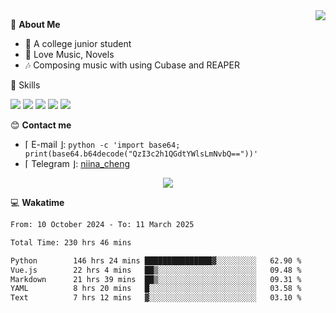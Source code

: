 <a href="#">
    <img align="right" src="https://github-readme-stats-tau-lilac-25.vercel.app/api?username=irorange27&count_private=true&show_icons=true&theme=transparent" />
</a>

💭 **About Me**

- 🏫 A college junior student
- 🍕 Love Music, Novels
- 🎶 Composing music with using Cubase and REAPER


🚀 Skills

![](https://img.shields.io/badge/-python-3e74a2?style=for-the-badge&logo=Python&logoColor=fff
)
![](https://img.shields.io/badge/-javascript-f0db4f?style=for-the-badge&logo=JavaScript&logoColor=fff
)
![](https://img.shields.io/badge/-vue3-41b883?style=for-the-badge&logo=Vue.js&logoColor=fff
)
![](https://img.shields.io/badge/-docker-2496ed?style=for-the-badge&logo=Docker&logoColor=fff
)
![](https://img.shields.io/badge/-linux-000000?style=for-the-badge&logo=Linux&logoColor=fff&color=000
)

😊 **Contact me**

- ⌈ E-mail ⌋: `python -c 'import base64; print(base64.b64decode("QzI3c2h1QGdtYWlsLmNvbQ=="))'`
- ⌈ Telegram ⌋: [niina_cheng](https://t.me/niina_cheng)

</p>
    <p align="center">
    <img src="https://profile-counter.glitch.me/{irorange27}/count.svg" />
</p>

💻 **Wakatime**

<!--START_SECTION:waka-->

```txt
From: 10 October 2024 - To: 11 March 2025

Total Time: 230 hrs 46 mins

Python        146 hrs 24 mins ███████████████▓░░░░░░░░░   62.90 %
Vue.js        22 hrs 4 mins   ██▒░░░░░░░░░░░░░░░░░░░░░░   09.48 %
Markdown      21 hrs 39 mins  ██▒░░░░░░░░░░░░░░░░░░░░░░   09.31 %
YAML          8 hrs 20 mins   █░░░░░░░░░░░░░░░░░░░░░░░░   03.58 %
Text          7 hrs 12 mins   ▓░░░░░░░░░░░░░░░░░░░░░░░░   03.10 %
```

<!--END_SECTION:waka-->
